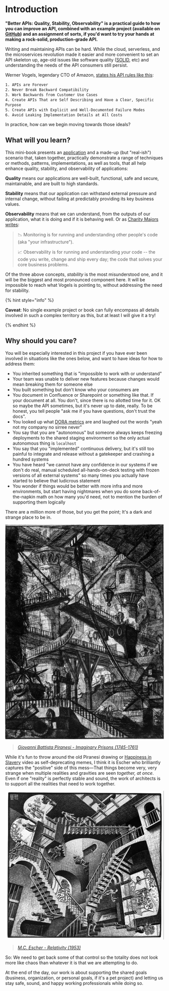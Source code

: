 # Introduction

**"Better APIs: Quality, Stability, Observability" is a practical guide to how you can improve an API, combined with an example project (available on [GitHub](https://github.com/mikaelvesavuori/better-apis-workshop)) and an assignment of sorts, if you'd want to try your hands at making a rock-solid, production-grade API.**

Writing and maintaining APIs can be hard. While the cloud, serverless, and the microservices revolution made it easier and more convenient to set an API skeleton up, age-old issues like software quality ([SOLID](https://stackoverflow.blog/2021/11/01/why-solid-principles-are-still-the-foundation-for-modern-software-architecture/), etc) and understanding the needs of the API consumers still persist.

Werner Vogels, legendary CTO of Amazon, [states his API rules like this](https://www.youtube.com/watch?app=desktop&v=8_Xs8Ik0h1w):

```
1. APIs are Forever
2. Never Break Backward Compatibility
3. Work Backwards from Customer Use Cases
4. Create APIs That are Self Describing and Have a Clear, Specific Purpose
5. Create APIs with Explicit and Well-Documented Failure Modes
6. Avoid Leaking Implementation Details at All Costs
```

In practice, how can we begin moving towards those ideals?

## What will you learn?

This mini-book presents an [application](https://github.com/mikaelvesavuori/better-apis-workshop) and a made-up (but "real-ish") scenario that, taken together, practically demonstrate a range of techniques or methods, patterns, implementations, as well as tools, that all help enhance quality, stability, and observability of applications:

**Quality** means our applications are well-built, functional, safe and secure, maintainable, and are built to high standards.

**Stability** means that our application can withstand external pressure and internal change, without failing at predictably providing its key business values.

**Observability** means that we can understand, from the outputs of our application, what it is doing and if it is behaving well. Or as [Charity Majors writes](https://twitter.com/mipsytipsy/status/1305398051842871297):

> 📉 Monitoring is for running and understanding other people's code (aka "your infrastructure").
>
> 📈 Observability is for running and understanding _your_ code -- the code you write, change and ship every day; the code that solves your core business problems.

Of the three above concepts, _stability_ is the most misunderstood one, and it will be the biggest and most pronounced component here. It will be impossible to reach what Vogels is pointing to, without addressing the need for stability.

{% hint style="info" %}

**Caveat**: No single example project or book can fully encompass all details involved in such a complex territory as this, but at least I will give it a try!

{% endhint %}

## Why should you care?

You will be especially interested in this project if you have ever been involved in situations like the ones below, and want to have ideas for how to address them:

- You inherited something that is "impossible to work with or understand"
- Your team was unable to deliver new features because changes would mean breaking them for someone else
- You built something but don't know who your consumers are
- You document in Confluence or Sharepoint or something like that. If your document at all. You don't, since there is no allotted time for it. OK so maybe the API sometimes, but it's never up to date, really. To be honest, you tell people "ask me if you have questions, don't trust the docs".
- You looked up what [DORA metrics](https://cloud.google.com/blog/products/devops-sre/using-the-four-keys-to-measure-your-devops-performance) are and laughed out the words "yeah not my company no sirree never"
- You say that you are "autonomous" but someone always keeps freezing deployments to the shared staging environment so the only actual autonomous thing is `localhost`
- You say that you "implemented" continuous delivery, but it's still too painful to integrate and release without a gatekeeper and crashing a hundred systems
- You have heard "we cannot have any confidence in our systems if we don't do real, manual scheduled all-hands-on-deck testing with frozen versions of all external systems" so many times you actually have started to believe that ludicrous statement
- You wonder if things would be better with more infra and more environments, but start having nightmares when you do some back-of-the-napkin math on how many you'd need, not to mention the burden of supporting them logically

There are a million more of those, but you get the point; It's a dark and strange place to be in.

![Giovanni Battista Piranesi - Imaginary Prisons (1745-1761)](/img/piranesi.jpg)

> _[Giovanni Battista Piranesi - Imaginary Prisons (1745-1761)](https://en.wikipedia.org/wiki/Imaginary_Prisons)_

While it's fun to throw around the old Piranesi drawing or [Happiness in Slavery](https://imvdb.com/video/nine-inch-nails/happiness-in-slavery) video as self-deprecating memes, I think it is Escher who brilliantly captures the "positive" side of this mess—That things become very, very strange when multiple realities and gravities are seen _together, at once_. Even if one "reality" is perfectly stable and sound, the work of architects is to support all the realities that need to work together.

![M.C. Escher - Relativity (1953)](/img/escher.jpg)

> _[M.C. Escher - Relativity (1953)](<https://en.wikipedia.org/wiki/Relativity_(M._C.\_Escher)>)_

So: We need to get back some of that control so the totality does not look more like chaos than whatever it is that we are attempting to do.

At the end of the day, our work is about supporting the shared goals (business, organization, or personal goals, if it's a pet project) and letting us stay safe, sound, and happy working professionals while doing so.
